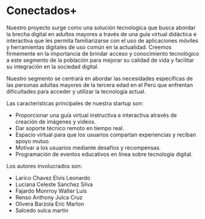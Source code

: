 # Conectados+

Nuestro proyecto surge como una solución tecnologica que busca abordar la brecha digital en adultos mayores a través de una guía virtual didáctica e interactiva que les permita familiarizarse con el uso de aplicaciones móviles y herramientas digitales de uso común en la actualidad. Creemos firmemente en la importancia de brindar acceso y conocimiento tecnológico a este segmento de la población para mejorar su calidad de vida y facilitar su integración en la sociedad digital.

Nuestro segmento se centrará en abordar las necesidades específicas de las personas adultas mayores de la tercera edad en el Perú que enfrentan dificultades para acceder y utilizar la tecnología actual.

Las características principales de nuestra startup son:
- Proporcionar una guía virtual instructiva e interactiva através de creación de imágenes y videos.
- Dar soporte técnico remoto en tiempo real.
- Espacio virtual para que los usuarios compartan experiencias y reciban apoyo mutuo.
- Motivar a los usuarios mediante desafíos y recompensas.
- Programación de eventos educativos en línea sobre tecnología digital.

Los autores involucrados son:
- Larico Chavez Elvis Leonardo
- Luciana Celeste Sanchez Silva
- Fajardo Monrroy Walter Luis
- Renso Anthony Julca Cruz
- Olivera Barzola Eric Marlon
- Salcedo sulca martin
